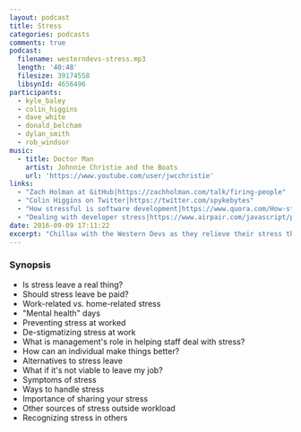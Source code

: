 ```yaml
---
layout: podcast
title: Stress
categories: podcasts
comments: true
podcast:
  filename: westerndevs-stress.mp3
  length: '40:48'
  filesize: 39174558
  libsynId: 4656496
participants:
  - kyle_baley
  - colin_higgins
  - dave_white
  - donald_belcham
  - dylan_smith
  - rob_windsor
music:
  - title: Doctor Man
    artist: Johnnie Christie and the Boats
    url: 'https://www.youtube.com/user/jwcchristie'
links:
  - "Zach Holman at GitHub|https://zachholman.com/talk/firing-people"
  - "Colin Higgins on Twitter|https://twitter.com/spykebytes"
  - "How stressful is software development|https://www.quora.com/How-stressful-is-the-job-of-being-a-software-engineer"
  - "Dealing with developer stress|https://www.airpair.com/javascript/posts/tips-for-dealing-with-developer-stress"
date: 2016-09-09 17:11:22
excerpt: "Chillax with the Western Devs as they relieve their stress through podcast therapy"
---
```


### Synopsis

* Is stress leave a real thing?
* Should stress leave be paid?
* Work-related vs. home-related stress
* "Mental health" days
* Preventing stress at worked
* De-stigmatizing stress at work
* What is management's role in helping staff deal with stress?
* How can an individual make things better?
* Alternatives to stress leave
* What if it's not viable to leave my job?
* Symptoms of stress
* Ways to handle stress
* Importance of sharing your stress
* Other sources of stress outside workload
* Recognizing stress in others
